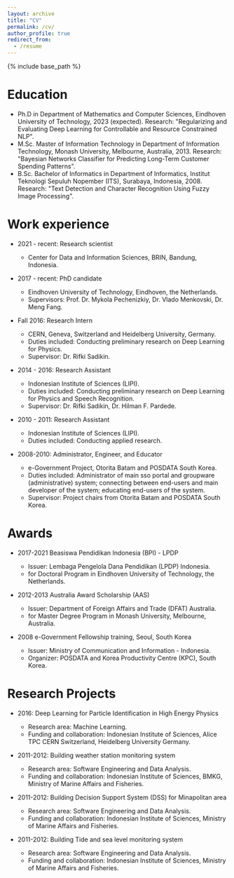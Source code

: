 ```yaml
---
layout: archive
title: "CV"
permalink: /cv/
author_profile: true
redirect_from:
  - /resume
---
```


{% include base_path %}


Education
======
* Ph.D in Department of Mathematics and Computer Sciences, Eindhoven University of Technology, 2023 (expected).
  Research: "Regularizing and Evaluating Deep Learning for Controllable and Resource Constrained NLP".
* M.Sc. Master of Information Technology in Department of Information Technology, Monash University, Melbourne, Australia, 2013.
  Research: "Bayesian Networks Classifier for Predicting Long-Term Customer Spending Patterns”.
* B.Sc. Bachelor of Informatics in Department of Informatics, Institut Teknologi Sepuluh Nopember (ITS), Surabaya, Indonesia, 2008.
  Research: "Text Detection and Character Recognition Using Fuzzy Image Processing".


Work experience
======

* 2021 - recent: Research scientist
  * Center for Data and Information Sciences, BRIN, Bandung, Indonesia.
 
* 2017 - recent: PhD candidate
  * Eindhoven University of Technology, Eindhoven, the Netherlands.
  * Supervisors: Prof. Dr. Mykola Pechenizkiy, Dr. Vlado Menkovski, Dr. Meng Fang.

* Fall 2016: Research Intern
  * CERN, Geneva, Switzerland and Heidelberg University, Germany.
  * Duties included: Conducting preliminary research on Deep Learning for Physics. 
  * Supervisor: Dr. Rifki Sadikin.

* 2014 - 2016: Research Assistant
  * Indonesian Institute of Sciences (LIPI).
  * Duties included: Conducting preliminary research on Deep Learning for Physics and Speech Recognition.
  * Supervisor: Dr. Rifki Sadikin, Dr. Hilman F. Pardede.

* 2010 - 2011: Research Assistant
  * Indonesian Institute of Sciences (LIPI).
  * Duties included: Conducting applied research.

* 2008-2010: Administrator, Engineer, and Educator
  * e-Government Project, Otorita Batam and POSDATA South Korea.
  * Duties included: Administrator of main sso portal and groupware (administrative) system; connecting between end-users and main developer of the system; educating end-users of the system.
  * Supervisor: Project chairs from Otorita Batam and POSDATA South Korea.


Awards
======
* 2017-2021 Beasiswa Pendidikan Indonesia (BPI) - LPDP
  * Issuer: Lembaga Pengelola Dana Pendidikan (LPDP) Indonesia.
  * for Doctoral Program in Eindhoven University of Technology, the Netherlands.

* 2012-2013 Australia Award Scholarship (AAS)
  * Issuer: Department of Foreign Affairs and Trade (DFAT) Australia.
  * for Master Degree Program in Monash University, Melbourne, Australia.

* 2008 e-Government Fellowship training, Seoul, South Korea
  * Issuer: Ministry of Communication and Information - Indonesia.
  * Organizer: POSDATA and Korea Productivity Centre (KPC), South Korea.
  
  
Research Projects
======
* 2016: Deep Learning for Particle Identification in High Energy Physics
  * Research area: Machine Learning.
  * Funding and collaboration: Indonesian Institute of Sciences, Alice TPC CERN Switzerland, Heidelberg University Germany.
  
* 2011-2012: Building weather station monitoring system
  * Research area: Software Engineering and Data Analysis.
  * Funding and collaboration: Indonesian Institute of Sciences, BMKG, Ministry of Marine Affairs and Fisheries.

* 2011-2012: Building Decision Support System (DSS) for Minapolitan area
  * Research area: Software Engineering and Data Analysis.
  * Funding and collaboration: Indonesian Institute of Sciences, Ministry of Marine Affairs and Fisheries.

* 2011-2012: Building Tide and sea level monitoring system
  * Research area: Software Engineering and Data Analysis.
  * Funding and collaboration: Indonesian Institute of Sciences, Ministry of Marine Affairs and Fisheries.

